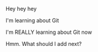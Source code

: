 Hey hey hey


I'm learning about Git

I'm REALLY learning about Git now

Hmm. What should I add next?